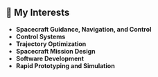 ## 🔭 My Interests

- **Spacecraft Guidance, Navigation, and Control**
- **Control Systems**
- **Trajectory Optimization**
- **Spacecraft Mission Design**
- **Software Development**
- **Rapid Prototyping and Simulation**
